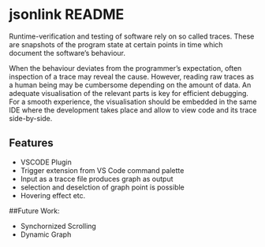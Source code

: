 # jsonlink README

Runtime-verification and testing of software rely on so called traces. These are snapshots of the program state at certain points in time which document the software’s behaviour.

When the behaviour deviates from the programmer’s expectation, often inspection of a trace may reveal the cause. However, reading raw traces as a human being may be cumbersome depending on the amount of data. An adequate visualisation of the relevant parts is key for
efficient debugging. 
For a smooth experience, the visualisation should be embedded in the same IDE where the development takes place and allow to view code and its trace side-by-side.

## Features

- VSCODE Plugin
- Trigger extension from VS Code command palette
- Input as a tracce file produces graph as output
- selection and deselction of graph point is possible
- Hovering effect etc.

##Future Work:
- Synchornized Scrolling
- Dynamic Graph
